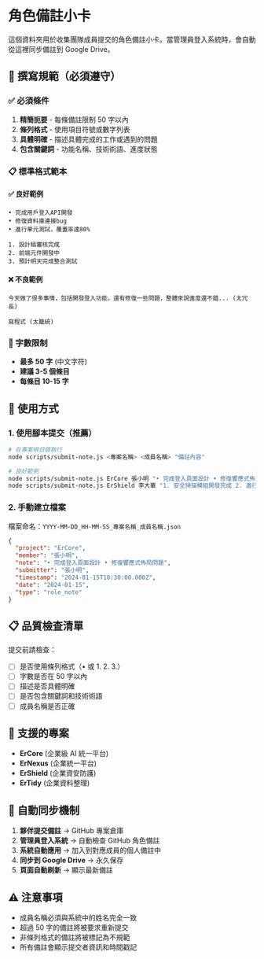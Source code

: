 # 角色備註小卡

這個資料夾用於收集團隊成員提交的角色備註小卡。當管理員登入系統時，會自動從這裡同步備註到 Google Drive。

## 📝 撰寫規範（必須遵守）

### ✅ 必須條件
1. **精簡扼要** - 每條備註限制 50 字以內
2. **條列格式** - 使用項目符號或數字列表
3. **具體明確** - 描述具體完成的工作或遇到的問題
4. **包含關鍵詞** - 功能名稱、技術術語、進度狀態

### 📋 標準格式範本

#### ✅ 良好範例
```
• 完成用戶登入API開發
• 修復資料庫連接bug
• 進行單元測試，覆蓋率達80%
```

```
1. 設計稿審核完成
2. 前端元件開發中
3. 預計明天完成整合測試
```

#### ❌ 不良範例
```
今天做了很多事情，包括開發登入功能，還有修復一些問題，整體來說進度還不錯... (太冗長)
```

```
寫程式 (太籠統)
```

### 📏 字數限制
- **最多 50 字** (中文字符)
- **建議 3-5 個條目**
- **每條目 10-15 字**

## 🚀 使用方式

### 1. 使用腳本提交（推薦）

```bash
# 在專案根目錄執行
node scripts/submit-note.js <專案名稱> <成員名稱> "備註內容"

# 良好範例
node scripts/submit-note.js ErCore 張小明 "• 完成登入頁面設計 • 修復響應式佈局問題"
node scripts/submit-note.js ErShield 李大華 "1. 安全掃描模組開發完成 2. 進行滲透測試"
```

### 2. 手動建立檔案

檔案命名：`YYYY-MM-DD_HH-MM-SS_專案名稱_成員名稱.json`

```json
{
  "project": "ErCore",
  "member": "張小明",
  "note": "• 完成登入頁面設計 • 修復響應式佈局問題",
  "submitter": "張小明",
  "timestamp": "2024-01-15T10:30:00.000Z",
  "date": "2024-01-15",
  "type": "role_note"
}
```

## 📋 品質檢查清單

提交前請檢查：
- [ ] 是否使用條列格式（• 或 1. 2. 3.）
- [ ] 字數是否在 50 字以內
- [ ] 描述是否具體明確
- [ ] 是否包含關鍵詞和技術術語
- [ ] 成員名稱是否正確

## 🎯 支援的專案

- **ErCore** (企業級 AI 統一平台)
- **ErNexus** (企業統一平台)
- **ErShield** (企業資安防護)
- **ErTidy** (企業資料整理)

## 🔄 自動同步機制

1. **夥伴提交備註** → GitHub 專案倉庫
2. **管理員登入系統** → 自動檢查 GitHub 角色備註
3. **系統自動應用** → 加入到對應成員的個人備註中
4. **同步到 Google Drive** → 永久保存
5. **頁面自動刷新** → 顯示最新備註

## ⚠️ 注意事項

- 成員名稱必須與系統中的姓名完全一致
- 超過 50 字的備註將被要求重新提交
- 非條列格式的備註將被標記為不規範
- 所有備註會顯示提交者資訊和時間戳記